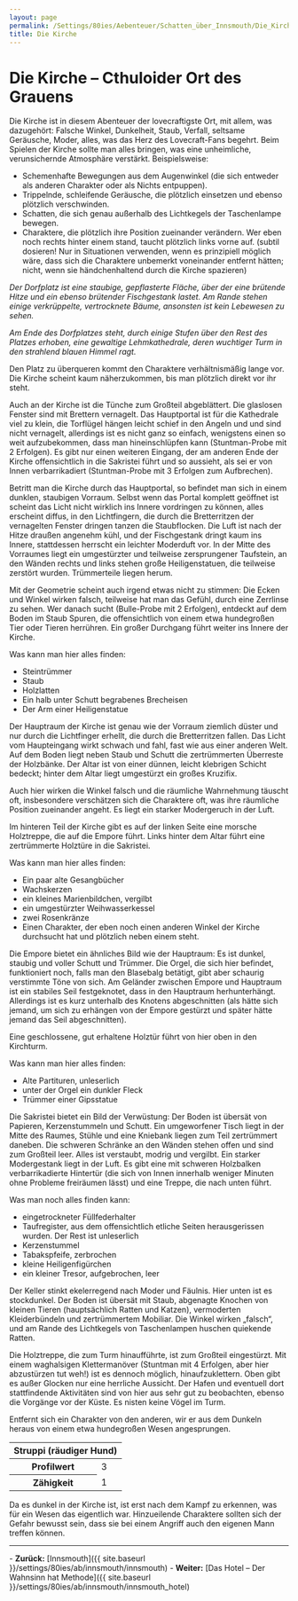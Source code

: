 ```yaml
---
layout: page
permalink: /Settings/80ies/Aebenteuer/Schatten_über_Innsmouth/Die_Kirche
title: Die Kirche
---
```


# Die Kirche &ndash; Cthuloider Ort des Grauens

Die Kirche ist in diesem Abenteuer der lovecraftigste Ort, mit allem, was dazugehört: Falsche Winkel, Dunkelheit, Staub, Verfall, seltsame Geräusche, Moder, alles, was das Herz des Lovecraft-Fans begehrt. Beim Spielen der Kirche sollte man alles bringen, was eine unheimliche, verunsichernde Atmosphäre verstärkt. Beispielsweise:

- Schemenhafte Bewegungen aus dem Augenwinkel (die sich entweder als anderen Charakter oder als Nichts entpuppen).
- Trippelnde, schleifende Geräusche, die plötzlich einsetzen und ebenso plötzlich verschwinden.
- Schatten, die sich genau außerhalb des Lichtkegels der Taschenlampe bewegen.
- Charaktere, die plötzlich ihre Position zueinander verändern. Wer eben noch rechts hinter einem stand, taucht plötzlich links vorne auf. (subtil dosieren! Nur in Situationen verwenden, wenn es prinzipiell möglich wäre, dass sich die Charaktere unbemerkt voneinander entfernt hätten; nicht, wenn sie händchenhaltend durch die Kirche spazieren)

<em>Der Dorfplatz ist eine staubige, gepflasterte Fläche, über der eine brütende Hitze und ein ebenso brütender Fischgestank lastet. Am Rande stehen einige verkrüppelte, vertrocknete Bäume, ansonsten ist kein Lebewesen zu sehen.</em>

<em>Am Ende des Dorfplatzes steht, durch einige Stufen über den Rest des Platzes erhoben, eine gewaltige Lehmkathedrale, deren wuchtiger Turm in den strahlend blauen Himmel ragt.</em>

Den Platz zu überqueren kommt den Charaktere verhältnismäßig lange vor. Die Kirche scheint kaum näherzukommen, bis man plötzlich direkt vor ihr steht.

Auch an der Kirche ist die Tünche zum Großteil abgeblättert. Die glaslosen Fenster sind mit Brettern vernagelt. Das Hauptportal ist für die Kathedrale viel zu klein, die Torflügel hängen leicht schief in den Angeln und und sind nicht vernagelt, allerdings ist es nicht ganz so einfach, wenigstens einen so weit aufzubekommen, dass man hineinschlüpfen kann (Stuntman-Probe mit 2 Erfolgen). Es gibt nur einen weiteren Eingang, der am anderen Ende der Kirche offensichtlich in die Sakristei führt und so aussieht, als sei er von Innen verbarrikadiert (Stuntman-Probe mit 3 Erfolgen zum Aufbrechen).

Betritt man die Kirche durch das Hauptportal, so befindet man sich in einem dunklen, staubigen Vorraum. Selbst wenn das Portal komplett geöffnet ist scheint das Licht nicht wirklich ins Innere vordringen zu können, alles erscheint diffus, in den Lichtfingern, die durch die Bretterritzen der vernagelten Fenster dringen tanzen die Staubflocken. Die Luft ist nach der Hitze draußen angenehm kühl, und der Fischgestank dringt kaum ins Innere, stattdessen herrscht ein leichter Moderduft vor. In der Mitte des Vorraumes liegt ein umgestürzter und teilweise zersprungener Taufstein, an den Wänden rechts und links stehen große Heiligenstatuen, die teilweise zerstört wurden. Trümmerteile liegen herum.

Mit der Geometrie scheint auch irgend etwas nicht zu stimmen: Die Ecken und Winkel wirken falsch, teilweise hat man das Gefühl, durch eine Zerrlinse zu sehen. Wer danach sucht (Bulle-Probe mit 2 Erfolgen), entdeckt auf dem Boden im Staub Spuren, die offensichtlich von einem etwa hundegroßen Tier oder Tieren herrühren. Ein großer Durchgang führt weiter ins Innere der Kirche.

Was kann man hier alles finden:

- Steintrümmer
- Staub
- Holzlatten
- Ein halb unter Schutt begrabenes Brecheisen
- Der Arm einer Heiligenstatue

Der Hauptraum der Kirche ist genau wie der Vorraum ziemlich düster und nur durch die Lichtfinger erhellt, die durch die Bretterritzen fallen. Das Licht vom Haupteingang wirkt schwach und fahl, fast wie aus einer anderen Welt. Auf dem Boden liegt neben Staub und Schutt die zertrümmerten Überreste der Holzbänke. Der Altar ist von einer dünnen, leicht klebrigen Schicht bedeckt; hinter dem Altar liegt umgestürzt ein großes Kruzifix.

Auch hier wirken die Winkel falsch und die räumliche Wahrnehmung täuscht oft, insbesondere verschätzen sich die Charaktere oft, was ihre räumliche Position zueinander angeht. Es liegt ein starker Modergeruch in der Luft.

Im hinteren Teil der Kirche gibt es auf der linken Seite eine morsche Holztreppe, die auf die Empore führt. Links hinter dem Altar führt eine zertrümmerte Holztüre in die Sakristei.

Was kann man hier alles finden:

- Ein paar alte Gesangbücher
- Wachskerzen
- ein kleines Marienbildchen, vergilbt
- ein umgestürzter Weihwasserkessel
- zwei Rosenkränze
- Einen Charakter, der eben noch einen anderen Winkel der Kirche durchsucht hat und plötzlich neben einem steht.

Die Empore bietet ein ähnliches Bild wie der Hauptraum: Es ist dunkel, staubig und voller Schutt und Trümmer. Die Orgel, die sich hier befindet, funktioniert noch, falls man den Blasebalg betätigt, gibt aber schaurig verstimmte Töne von sich. Am Geländer zwischen Empore und Hauptraum ist ein stabiles Seil festgeknotet, dass in den Hauptraum herhunterhängt. Allerdings ist es kurz unterhalb des Knotens abgeschnitten (als hätte sich jemand, um sich zu erhängen von der Empore gestürzt und später hätte jemand das Seil abgeschnitten).

Eine geschlossene, gut erhaltene Holztür führt von hier oben in den Kirchturm.

Was kann man hier alles finden:

- Alte Partituren, unleserlich
- unter der Orgel ein dunkler Fleck
- Trümmer einer Gipsstatue

Die Sakristei bietet ein Bild der Verwüstung: Der Boden ist übersät von Papieren, Kerzenstummeln und Schutt. Ein umgeworfener Tisch liegt in der Mitte des Raumes, Stühle und eine Kniebank liegen zum Teil zertrümmert daneben. Die schweren Schränke an den Wänden stehen offen und sind zum Großteil leer. Alles ist verstaubt, modrig und vergilbt. Ein starker Modergestank liegt in der Luft. Es gibt eine mit schweren Holzbalken verbarrikadierte Hintertür (die sich von Innen innerhalb weniger Minuten ohne Probleme freiräumen lässt) und eine Treppe, die nach unten führt.

Was man noch alles finden kann:

- eingetrockneter Füllfederhalter
- Taufregister, aus dem offensichtlich etliche Seiten herausgerissen wurden. Der Rest ist unleserlich
- Kerzenstummel
- Tabakspfeife, zerbrochen
- kleine Heiligenfigürchen
- ein kleiner Tresor, aufgebrochen, leer

Der Keller stinkt ekelerregend nach Moder und Fäulnis. Hier unten ist es stockdunkel. Der Boden ist übersät mit Staub, abgenagte Knochen von kleinen Tieren (hauptsächlich Ratten und Katzen), vermoderten Kleiderbündeln und zertrümmertem Mobiliar. Die Winkel wirken &bdquo;falsch&ldquo;, und am Rande des Lichtkegels von Taschenlampen huschen quiekende Ratten.

Die Holztreppe, die zum Turm hinaufführte, ist zum Großteil eingestürzt. Mit einem waghalsigen Klettermanöver (Stuntman mit 4 Erfolgen, aber hier abzustürzen tut weh!) ist es dennoch möglich, hinaufzuklettern. Oben gibt es außer Glocken nur eine herrliche Aussicht. Der Hafen und eventuell dort stattfindende Aktivitäten sind von hier aus sehr gut zu beobachten, ebenso die Vorgänge vor der Küste. Es nisten keine Vögel im Turm.

Entfernt sich ein Charakter von den anderen, wir er aus dem Dunkeln heraus von einem etwa hundegroßen Wesen angesprungen.

<table>
<thead>
<tr><th colspan="2">Struppi (räudiger Hund)</th></tr>
</thead>
<tbody>
<tr><th>Profilwert</th><td>3</td></tr>
<tr><th>Zähigkeit</th><td>1</td></tr>
</tbody>
</table>
Da es dunkel in der Kirche ist, ist erst nach dem Kampf zu erkennen, was für ein Wesen das eigentlich war. Hinzueilende Charaktere sollten sich der Gefahr bewusst sein, dass sie bei einem Angriff auch den eigenen Mann treffen können.


<hr/>
- <strong>Zurück:</strong> [Innsmouth]({{ site.baseurl }}/settings/80ies/ab/innsmouth/innsmouth)
- <strong>Weiter:</strong> [Das Hotel &ndash; Der Wahnsinn hat Methode]({{ site.baseurl }}/settings/80ies/ab/innsmouth/innsmouth_hotel)

